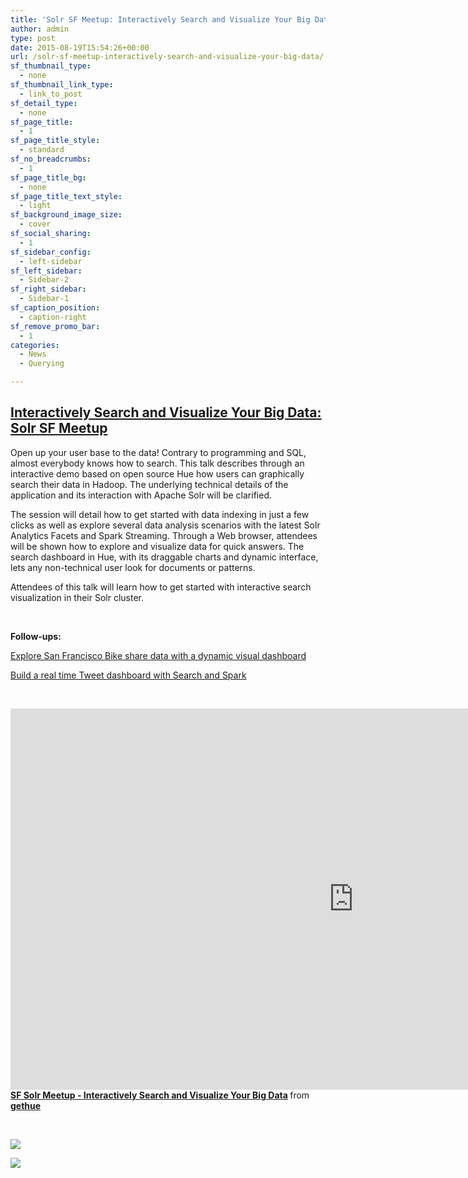 ```yaml
---
title: 'Solr SF Meetup: Interactively Search and Visualize Your Big Data'
author: admin
type: post
date: 2015-08-19T15:54:26+00:00
url: /solr-sf-meetup-interactively-search-and-visualize-your-big-data/
sf_thumbnail_type:
  - none
sf_thumbnail_link_type:
  - link_to_post
sf_detail_type:
  - none
sf_page_title:
  - 1
sf_page_title_style:
  - standard
sf_no_breadcrumbs:
  - 1
sf_page_title_bg:
  - none
sf_page_title_text_style:
  - light
sf_background_image_size:
  - cover
sf_social_sharing:
  - 1
sf_sidebar_config:
  - left-sidebar
sf_left_sidebar:
  - Sidebar-2
sf_right_sidebar:
  - Sidebar-1
sf_caption_position:
  - caption-right
sf_remove_promo_bar:
  - 1
categories:
  - News
  - Querying

---
```

## [Interactively Search and Visualize Your Big Data: Solr SF Meetup][1]

Open up your user base to the data! Contrary to programming and SQL, almost everybody knows how to search. This talk describes through an interactive demo based on open source Hue how users can graphically search their data in Hadoop. The underlying technical details of the application and its interaction with Apache Solr will be clarified.

The session will detail how to get started with data indexing in just a few clicks as well as explore several data analysis scenarios with the latest Solr Analytics Facets and Spark Streaming. Through a Web browser, attendees will be shown how to explore and visualize data for quick answers. The search dashboard in Hue, with its draggable charts and dynamic interface, lets any non-technical user look for documents or patterns.

Attendees of this talk will learn how to get started with interactive search visualization in their Solr cluster.

&nbsp;

**Follow-ups:**

[Explore San Francisco Bike share data with a dynamic visual dashboard][2]

[Build a real time Tweet dashboard with Search and Spark][3]

&nbsp;

<iframe src="https://www.slideshare.net/slideshow/embed_code/key/j6ZUsom16ivXB8" width="1098" height="610" frameborder="0" marginwidth="0" marginheight="0" scrolling="no"></iframe>

<div style="margin-bottom: 5px;">
  <strong> <a title="SF Solr Meetup - Interactively Search and Visualize Your Big Data" href="//fr.slideshare.net/gethue/sf-solr-meetup-interactively-search-and-visualize-your-big-data" target="_blank" rel="noopener noreferrer">SF Solr Meetup - Interactively Search and Visualize Your Big Data</a> </strong> from <strong><a href="//www.slideshare.net/gethue" target="_blank" rel="noopener noreferrer">gethue</a></strong>
</div>

&nbsp;

[<img src="https://cdn.gethue.com/uploads/2015/08/search-bikes-1024x562.png" />][4]

[<img src="https://cdn.gethue.com/uploads/2015/05/live-search-1024x509.png" />][5]

&nbsp;

&nbsp;

 [1]: http://www.meetup.com/Downtown-SF-Apache-Lucene-Solr-Meetup/events/223899054/
 [2]: https://gethue.com/bay-area-bikeshare-data-analysis-with-search-and-spark-notebook/
 [3]: https://gethue.com/big-data-day-la-solr-search-with-spark-for-big-data-analytics-in-action-with-hue/
 [4]: https://cdn.gethue.com/uploads/2015/08/search-bikes.png
 [5]: https://cdn.gethue.com/uploads/2015/05/live-search.png
